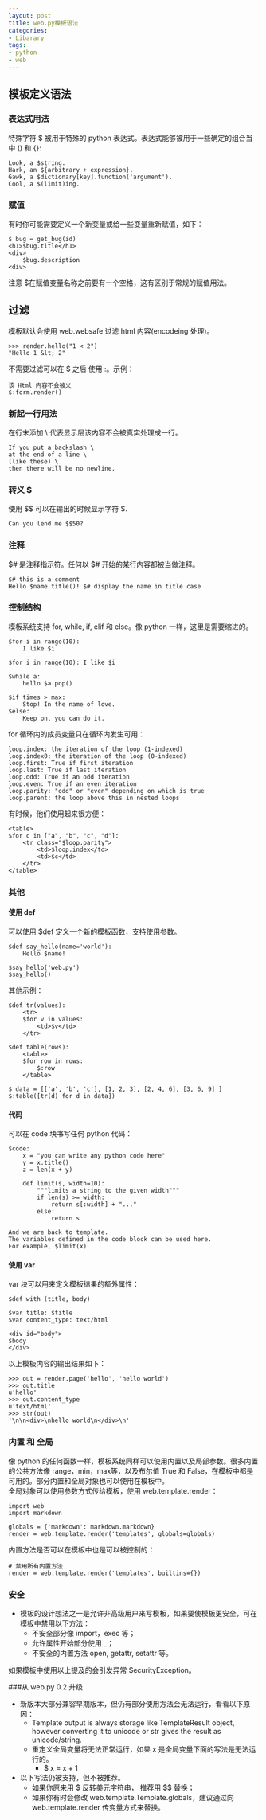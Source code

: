 ```yaml
---
layout: post
title: web.py模板语法
categories:
- Libarary
tags:
- python
- web
---
```


## 模板定义语法
### 表达式用法
特殊字符 $ 被用于特殊的 python 表达式。表达式能够被用于一些确定的组合当中 () 和 {}:
  
	Look, a $string. 
	Hark, an ${arbitrary + expression}. 
	Gawk, a $dictionary[key].function('argument'). 
	Cool, a $(limit)ing.

### 赋值
有时你可能需要定义一个新变量或给一些变量重新赋值，如下：

	$ bug = get_bug(id)
	<h1>$bug.title</h1>
	<div>
	    $bug.description
	<div>

注意 $在赋值变量名称之前要有一个空格，这有区别于常规的赋值用法。
## 过滤
模板默认会使用 web.websafe 过滤 html 内容(encodeing 处理)。

	>>> render.hello("1 < 2")
	"Hello 1 &lt; 2"

不需要过滤可以在 $ 之后 使用 :。示例：

	该 Html 内容不会被义
	$:form.render()

### 新起一行用法
在行末添加 \ 代表显示层该内容不会被真实处理成一行。

	If you put a backslash \ 
	at the end of a line \ 
	(like these) \ 
	then there will be no newline.

### 转义 $
使用 $$ 可以在输出的时候显示字符 $.

	Can you lend me $$50?

### 注释
$# 是注释指示符。任何以 $# 开始的某行内容都被当做注释。

	$# this is a comment
	Hello $name.title()! $# display the name in title case

### 控制结构
模板系统支持 for, while, if, elif 和 else。像 python 一样，这里是需要缩进的。

	$for i in range(10): 
	    I like $i

	$for i in range(10): I like $i

	$while a:
	    hello $a.pop()

	$if times > max: 
	    Stop! In the name of love. 
	$else: 
	    Keep on, you can do it.

for 循环内的成员变量只在循环内发生可用：

	loop.index: the iteration of the loop (1-indexed)
	loop.index0: the iteration of the loop (0-indexed)
	loop.first: True if first iteration
	loop.last: True if last iteration
	loop.odd: True if an odd iteration
	loop.even: True if an even iteration
	loop.parity: "odd" or "even" depending on which is true
	loop.parent: the loop above this in nested loops

有时候，他们使用起来很方便：

	<table>
	$for c in ["a", "b", "c", "d"]:
	    <tr class="$loop.parity">
	        <td>$loop.index</td>
	        <td>$c</td>
	    </tr>
	</table>

### 其他
#### 使用 def
可以使用 $def 定义一个新的模板函数，支持使用参数。

	$def say_hello(name='world'):
	    Hello $name!

	$say_hello('web.py')
	$say_hello()

其他示例：

	$def tr(values):
	    <tr>
	    $for v in values:
	        <td>$v</td>
	    </tr>

	$def table(rows):
	    <table>
	    $for row in rows:
	        $:row
	    </table>

	$ data = [['a', 'b', 'c'], [1, 2, 3], [2, 4, 6], [3, 6, 9] ]
	$:table([tr(d) for d in data])

#### 代码
可以在 code 块书写任何 python 代码：

	$code:
	    x = "you can write any python code here"
	    y = x.title()
	    z = len(x + y)
	
	    def limit(s, width=10):
	        """limits a string to the given width"""
	        if len(s) >= width:
	            return s[:width] + "..."
	        else:
	            return s

	And we are back to template.
	The variables defined in the code block can be used here.
	For example, $limit(x)

#### 使用 var
var 块可以用来定义模板结果的额外属性：

	$def with (title, body)
	
	$var title: $title
	$var content_type: text/html
	
	<div id="body">
	$body
	</div>

以上模板内容的输出结果如下：

	>>> out = render.page('hello', 'hello world')
	>>> out.title
	u'hello'
	>>> out.content_type
	u'text/html'
	>>> str(out)
	'\n\n<div>\nhello world\n</div>\n'


### 内置 和 全局
像 python 的任何函数一样，模板系统同样可以使用内置以及局部参数。很多内置的公共方法像 range，min，max等，以及布尔值 True 和 False，在模板中都是可用的。部分内置和全局对象也可以使用在模板中。  
全局对象可以使用参数方式传给模板，使用 web.template.render：

	import web
	import markdown
	
	globals = {'markdown': markdown.markdown}
	render = web.template.render('templates', globals=globals)
	
内置方法是否可以在模板中也是可以被控制的：

	# 禁用所有内置方法
	render = web.template.render('templates', builtins={})


### 安全
- 模板的设计想法之一是允许非高级用户来写模板，如果要使模板更安全，可在模板中禁用以下方法：
	* 不安全部分像 import，exec 等；
	* 允许属性开始部分使用 _；
	* 不安全的内置方法 open, getattr, setattr 等。

如果模板中使用以上提及的会引发异常 SecurityException。

###从 web.py 0.2 升级
- 新版本大部分兼容早期版本，但仍有部分使用方法会无法运行，看看以下原因：
	* Template output is always storage like TemplateResult object, however converting it to unicode or str gives the result as unicode/string.
	* 重定义全局变量将无法正常运行，如果 x 是全局变量下面的写法是无法运行的。
		* $ x = x + 1
- 以下写法仍被支持，但不被推荐。
	* 如果你原来用 \$ 反转美元字符串， 推荐用 $$ 替换；
	* 如果你有时会修改 web.template.Template.globals，建议通过向 web.template.render 传变量方式来替换。


